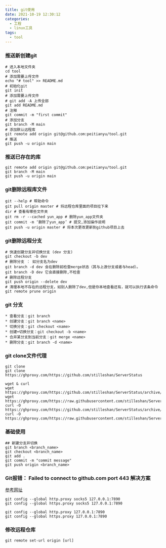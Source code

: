 ```yaml
---
title: git使用
date: 2021-10-19 12:30:12
categories:
  - 工程
  - linux工具
tags:
  - tool
---
```


### 推送新创建git
```shell
# 进入本地文件夹
cd tool
# 添加需要上传文件
echo "# tool" >> README.md
# 初始化git
git init
# 添加需要上传文件
# git add -A 上传全部
git add README.md
# 注释
git commit -m "first commit"
# 添加分支
git branch -M main
# 添加默认远程库
git remote add origin git@github.com:peitianyu/tool.git
# 推送
git push -u origin main
```

### 推送已存在的库

```
git remote add origin git@github.com:peitianyu/tool.git
git branch -M main
git push -u origin main
```

### git删除远程库文件

```shell
git --help # 帮助命令
git pull origin master # 将远程仓库里面的项目拉下来
dir # 查看有哪些文件夹
git rm -r --cached yun_app # 删除yun_app文件夹
git commit -m ‘删除了yun_app’ # 提交,添加操作说明
git push -u origin master # 将本次更改更新到github项目上去
```

### git删除远程分支

```shell
# 快速创建分支并切换分支 (dev 分支)
git checkout -b dev
# 删除分支 ： 如分支名为dev
git branch -d dev 会在删除前检查merge状态（其与上游分支或者与head）。
git branch -D dev 它会直接删除,不检查
# 删除远程分支
git push origin --delete dev
# 清理本地不存在的远程分支，如别人删除了dev,但是你本地查看还有，就可以执行该条命令
git remote prune origin
```

### git 分支

```shell
* 查看分支：git branch
* 创建分支：git branch <name>
* 切换分支：git checkout <name>
* 创建+切换分支：git checkout -b <name>
* 合并某分支到当前分支：git merge <name>
* 删除分支：git branch -d <name>
```

### git clone文件代理

```shell
git clone
git clone https://ghproxy.com/https://github.com/stilleshan/ServerStatus

wget & curl
wget https://ghproxy.com/https://github.com/stilleshan/ServerStatus/archive/master.zip
wget https://ghproxy.com/https://raw.githubusercontent.com/stilleshan/ServerStatus/master/Dockerfile
curl -O https://ghproxy.com/https://github.com/stilleshan/ServerStatus/archive/master.zip
curl -O https://ghproxy.com/https://raw.githubusercontent.com/stilleshan/ServerStatus/master/Dockerfile
```
### 基础使用
```shell
## 新建分支并切换
git branch <branch_name>
git checkout <branch_name>
git add .
git commit -m "commit message"
git push origin <branch_name>
```

### Git报错： Failed to connect to github.com port 443 解决方案
[参考网址](https://blog.csdn.net/zpf1813763637/article/details/128340109)

```
git config --global http.proxy socks5 127.0.0.1:7890
git config --global https.proxy socks5 127.0.0.1:7890

git config --global http.proxy 127.0.0.1:7890
git config --global https.proxy 127.0.0.1:7890
```
### 修改远程仓库
```
git remote set-url origin [url]
```